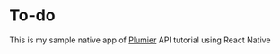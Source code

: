 # To-do
This is my sample native app of <a href='https://plumierjs.com/'>Plumier</a> API tutorial using React Native
